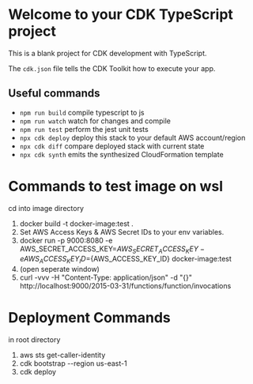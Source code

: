 # Welcome to your CDK TypeScript project

This is a blank project for CDK development with TypeScript.

The `cdk.json` file tells the CDK Toolkit how to execute your app.

## Useful commands

* `npm run build`   compile typescript to js
* `npm run watch`   watch for changes and compile
* `npm run test`    perform the jest unit tests
* `npx cdk deploy`  deploy this stack to your default AWS account/region
* `npx cdk diff`    compare deployed stack with current state
* `npx cdk synth`   emits the synthesized CloudFormation template

# Commands to test image on wsl
cd into image directory
1. docker build -t docker-image:test .
2. Set AWS Access Keys & AWS Secret IDs to your env variables.
3. docker run -p 9000:8080 -e AWS_SECRET_ACCESS_KEY=${AWS_SECRET_ACCESS_KEY} -e AWS_ACCESS_KEY_ID=${AWS_ACCESS_KEY_ID} docker-image:test
4. (open seperate window)
5. curl -vvv -H "Content-Type: application/json" -d "{}" http://localhost:9000/2015-03-31/functions/function/invocations


# Deployment Commands
in root directory
1. aws sts get-caller-identity
2. cdk bootstrap --region us-east-1
3. cdk deploy
